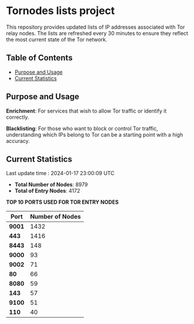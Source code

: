 # Tornodes lists project

This repository provides updated lists of IP addresses associated with Tor relay nodes. The lists are refreshed every 30 minutes to ensure they reflect the most current state of the Tor network.

## Table of Contents

- [Purpose and Usage](#purpose-and-usage)
- [Current Statistics](#current-statistics)


## Purpose and Usage

**Enrichment**: For services that wish to allow Tor traffic or identify it correctly.

**Blacklisting**: For those who want to block or control Tor traffic, understanding which IPs belong to Tor can be a starting point with a high accuracy.

## Current Statistics

Last update time : 2024-01-17 23:00:09 UTC

- **Total Number of Nodes**: 8979
- **Total of Entry Nodes**: 4172

**TOP 10 PORTS USED FOR TOR ENTRY NODES**

| **Port** | **Number of Nodes** |
|------|-----------------|
| **9001**   | 1432  |
| **443**   | 1416  |
| **8443**   | 148  |
| **9000**   | 93  |
| **9002**   | 71  |
| **80**   | 66  |
| **8080**   | 59  |
| **143**   | 57  |
| **9100**   | 51  |
| **110**   | 40  |

